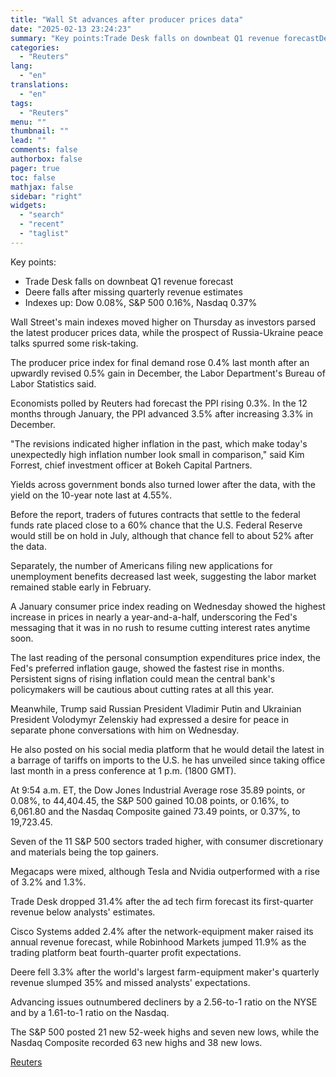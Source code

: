 ```yaml
---
title: "Wall St advances after producer prices data"
date: "2025-02-13 23:24:23"
summary: "Key points:Trade Desk falls on downbeat Q1 revenue forecastDeere falls after missing quarterly revenue estimatesIndexes up: Dow 0.08%, S&amp;P 500 0.16%, Nasdaq 0.37% Wall Street's main indexes moved higher on Thursday as investors parsed the latest producer prices data, while the prospect of Russia-Ukraine peace talks spurred some risk-taking. The..."
categories:
  - "Reuters"
lang:
  - "en"
translations:
  - "en"
tags:
  - "Reuters"
menu: ""
thumbnail: ""
lead: ""
comments: false
authorbox: false
pager: true
toc: false
mathjax: false
sidebar: "right"
widgets:
  - "search"
  - "recent"
  - "taglist"
---
```


Key points:

* Trade Desk falls on downbeat Q1 revenue forecast
* Deere falls after missing quarterly revenue estimates
* Indexes up: Dow 0.08%, S&P 500 0.16%, Nasdaq 0.37%

Wall Street's main indexes moved higher on Thursday as investors parsed the latest producer prices data, while the prospect of Russia-Ukraine peace talks spurred some risk-taking.

The producer price index for final demand rose 0.4% last month after an upwardly revised 0.5% gain in December, the Labor Department's Bureau of Labor Statistics said.

Economists polled by Reuters had forecast the PPI rising 0.3%. In the 12 months through January, the PPI advanced 3.5% after increasing 3.3% in December.

"The revisions indicated higher inflation in the past, which make today's unexpectedly high inflation number look small in comparison," said Kim Forrest, chief investment officer at Bokeh Capital Partners.

Yields across government bonds also turned lower after the data, with the yield on the 10-year note last at 4.55%.

Before the report, traders of futures contracts that settle to the federal funds rate placed close to a 60% chance that the U.S. Federal Reserve would still be on hold in July, although that chance fell to about 52% after the data.

Separately, the number of Americans filing new applications for unemployment benefits decreased last week, suggesting the labor market remained stable early in February.

A January consumer price index reading on Wednesday showed the highest increase in prices in nearly a year-and-a-half, underscoring the Fed's messaging that it was in no rush to resume cutting interest rates anytime soon.

The last reading of the personal consumption expenditures price index, the Fed's preferred inflation gauge, showed the fastest rise in months. Persistent signs of rising inflation could mean the central bank's policymakers will be cautious about cutting rates at all this year.

Meanwhile, Trump said Russian President Vladimir Putin and Ukrainian President Volodymyr Zelenskiy had expressed a desire for peace in separate phone conversations with him on Wednesday.

He also posted on his social media platform that he would detail the latest in a barrage of tariffs on imports to the U.S. he has unveiled since taking office last month in a press conference at 1 p.m. (1800 GMT).

At 9:54 a.m. ET, the Dow Jones Industrial Average rose 35.89 points, or 0.08%, to 44,404.45, the S&P 500 gained 10.08 points, or 0.16%, to 6,061.80 and the Nasdaq Composite gained 73.49 points, or 0.37%, to 19,723.45.

Seven of the 11 S&P 500 sectors traded higher, with consumer discretionary and materials being the top gainers.

Megacaps were mixed, although Tesla and Nvidia outperformed with a rise of 3.2% and 1.3%.

Trade Desk dropped 31.4% after the ad tech firm forecast its first-quarter revenue below analysts' estimates.

Cisco Systems added 2.4% after the network-equipment maker raised its annual revenue forecast, while Robinhood Markets jumped 11.9% as the trading platform beat fourth-quarter profit expectations.

Deere fell 3.3% after the world's largest farm-equipment maker's quarterly revenue slumped 35% and missed analysts' expectations.

Advancing issues outnumbered decliners by a 2.56-to-1 ratio on the NYSE and by a 1.61-to-1 ratio on the Nasdaq.

The S&P 500 posted 21 new 52-week highs and seven new lows, while the Nasdaq Composite recorded 63 new highs and 38 new lows.

[Reuters](https://www.tradingview.com/news/reuters.com,2025:newsml_L4N3P41CP:0-wall-st-advances-after-producer-prices-data/)
